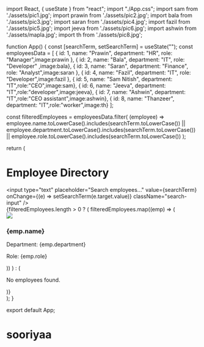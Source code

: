 import React, { useState } from "react";
import "./App.css";
import sam from './assets/pic1.jpg';
import prawin from './assets/pic2.jpg';
import bala from './assets/pic3.jpg';
import saran from './assets/pic4.jpg';
import fazil from './assets/pic5.jpg';
import jeeva from './assets/pic6.jpg';
import ashwin from './assets/mapla.jpg';
import th from './assets/pic8.jpg';

function App() {
  const [searchTerm, setSearchTerm] = useState("");
  const employeesData = [
  { id: 1, name: "Prawin", department: "HR", role: "Manager",image:prawin },
  { id: 2, name: "Bala", department: "IT", role: "Developer" ,image:bala},
  { id: 3, name: "Saran", department: "Finance", role: "Analyst",image:saran },
  { id: 4, name: "Fazil", department: "IT", role: "Developer",image:fazil },
  { id: 5, name: "Sam Nitish", department: "IT",role:"CEO",image:sam},
   { id: 6, name: "Jeeva", department: "IT",role:"developer",image:jeeva},
    { id: 7, name: "Ashwin", department: "IT",role:"CEO assistant",image:ashwin},
     { id: 8, name: "Thanzeer", department: "IT",role:"worker",image:th}
];


  const filteredEmployees = employeesData.filter(
    (employee) =>
      employee.name.toLowerCase().includes(searchTerm.toLowerCase()) ||
      employee.department.toLowerCase().includes(searchTerm.toLowerCase()) ||
      employee.role.toLowerCase().includes(searchTerm.toLowerCase())
  );

  return (
    <div className="app">
      <h1>Employee Directory</h1>
      <input
        type="text"
        placeholder="Search employees..."
        value={searchTerm}
        onChange={(e) => setSearchTerm(e.target.value)}
        className="search-input"
      />
      <div className="employee-list">
        {filteredEmployees.length > 0 ? (
          filteredEmployees.map((emp) => (
            <div key={emp.id} className="employee-card">
              <img src={emp.image} className="image"/>
              <h3>{emp.name}</h3>
              <p>Department: {emp.department}</p>
              <p>Role: {emp.role}</p>
            </div>
          ))
        ) : (
          <p>No employees found.</p>
        )}
      </div>
    </div>
  );
}

export default App;
# sooriyaa
